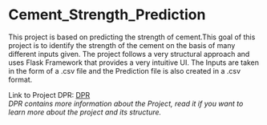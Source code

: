 # Cement_Strength_Prediction
This project is based on predicting the strength of cement.This goal of this project is to identify the strength of the cement on the basis of many different inputs given. The project follows a very structural approach and uses Flask Framework that provides a very intuitive UI. The Inputs are taken in the form of a .csv file and the Prediction file is also created in a .csv format.

Link to Project DPR: [DPR](https://github.com/Rishabh1501/Cement_Strength_Prediction/blob/9da4273abc2e44cf91dcb7b2348a47fd0d5becb2/Project%20DPR/DPR.docx)   
_DPR contains more information about the Project, read it if you want to learn more about the project and its structure._
